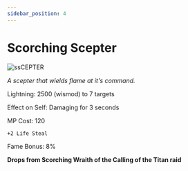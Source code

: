 ```yaml
---
sidebar_position: 4
---
```


# Scorching Scepter

![ssCEPTER](https://vwiki.valorserver.com/api/item/picture/scorching%20scepter)

<i>A scepter that wields flame at it's command.</i>

Lightning: 2500 (wismod) to 7 targets

Effect on Self: Damaging for 3 seconds

MP Cost: 120


    +2 Life Steal

Fame Bonus: 8%

**Drops from Scorching Wraith of the Calling of the Titan raid**
